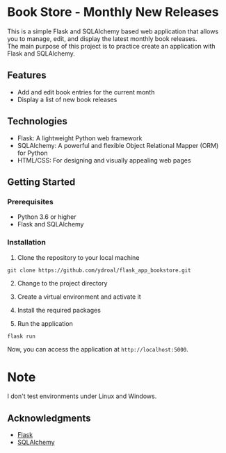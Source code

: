 # Book Store - Monthly New Releases

This is a simple Flask and SQLAlchemy based web application that allows you to manage, edit, and display the latest monthly book releases.  
The main purpose of this project is to practice create an application with Flask and SQLAlchemy.

## Features

- Add and edit book entries for the current month
- Display a list of new book releases

## Technologies

- Flask: A lightweight Python web framework
- SQLAlchemy: A powerful and flexible Object Relational Mapper (ORM) for Python
- HTML/CSS: For designing and visually appealing web pages

## Getting Started

### Prerequisites

- Python 3.6 or higher
- Flask and SQLAlchemy

### Installation

1. Clone the repository to your local machine  
```
git clone https://github.com/ydroal/flask_app_bookstore.git
```

2. Change to the project directory

3. Create a virtual environment and activate it

4. Install the required packages

5. Run the application  
```
flask run
```

Now, you can access the application at `http://localhost:5000`.

# Note
 
I don't test environments under Linux and Windows.

## Acknowledgments

- [Flask](https://flask.palletsprojects.com/)
- [SQLAlchemy](https://www.sqlalchemy.org/)



